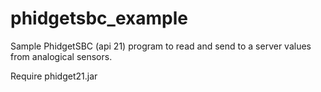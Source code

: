# phidgetsbc_example
Sample PhidgetSBC (api 21) program to read and send to a server values from analogical sensors.

Require phidget21.jar